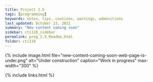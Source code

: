 ```yaml
---
title: Project 2.5
tags: [programming]
keywords: notes, tips, cautions, warnings, admonitions
last_updated: October 23, 2021
summary: "New content coming soon"
sidebar: cti110_sidebar
permalink: prog_2.5_Readme.html
folder: cti110
---
```


{% include image.html file="new-content-coming-soon-web-page-is-under.png" alt="Under construction" caption="Work in progress" max-width="300" %}


{% include links.html %}

